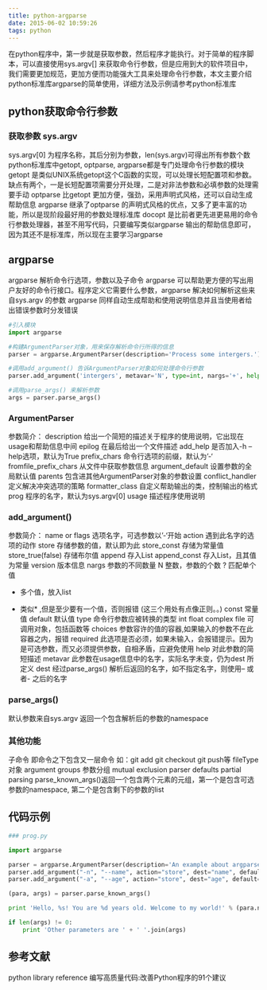 ```yaml
---
title: python-argparse
date: 2015-06-02 10:59:26
tags: python
---
```


在python程序中，第一步就是获取参数，然后程序才能执行。对于简单的程序脚本，可以直接使用sys.argv[] 来获取命令行参数，但是应用到大的软件项目中，我们需要更加规范，更加方便而功能强大工具来处理命令行参数，本文主要介绍python标准库argparse的简单使用，详细方法及示例请参考python标准库

## python获取命令行参数

### 获取参数 sys.argv

sys.argv[0] 为程序名称，其后分别为参数，len(sys.argv)可得出所有参数个数
python标准库中getopt, optparse, argparse都是专门处理命令行参数的模块
getopt 是类似UNIX系统getopt这个C函数的实现，可以处理长短配置项和参数。缺点有两个，一是长短配置项需要分开处理，二是对非法参数和必填参数的处理需要手动
optparse 比getopt 更加方便，强劲，采用声明式风格，还可以自动生成帮助信息
argparse 继承了optparse 的声明式风格的优点，又多了更丰富的功能，所以是现阶段最好用的参数处理标准库
docopt 是比前者更先进更易用的命令行参数处理器，甚至不用写代码，只要编写类似argparse 输出的帮助信息即可，因为其还不是标准库，所以现在主要学习argparse

## argparse

argparse 解析命令行选项，参数以及子命令
argparse 可以帮助更方便的写出用户友好的命令行接口。程序定义它需要什么参数，argparse 解决如何解析这些来自sys.argv 的参数
argparse 同样自动生成帮助和使用说明信息并且当使用者给出错误参数时分发错误

``` python
#引入模块
import argparse

#构建ArgumentParser对象，用来保存解析命令行所得的信息
parser = argparse.ArgumentParser(description='Process some intergers.')

#调用add_argument() 告诉ArgumentParser对象如何处理命令行参数
parser.add_argument('intergers', metavar='N', type=int, nargs='+', help='an interger for the accumulator')

#调用parse_args() 来解析参数
args = parser.parse_args()
```

### ArgumentParser

参数简介：
description 给出一个简短的描述关于程序的使用说明，它出现在usage和帮助信息中间
epilog 在最后给出一个文件描述
add_help 是否加入-h –help选项，默认为True
prefix_chars 命令行选项的前缀，默认为’-‘
fromfile_prefix_chars 从文件中获取参数信息
argument_default 设置参数的全局默认值
parents 包含进其他ArgumentParser对象的参数设置
conflict_handler 定义解决冲突选项的策略
formatter_class 自定义帮助输出的类，控制输出的格式
prog 程序的名字，默认为sys.argv[0]
usage 描述程序使用说明

### add_argument()

参数简介：
name or flags 选项名字，可选参数以’-‘开始
action 遇到此名字的选项的动作
store 存储参数的值，默认即为此
store_const 存储为常量值
store_true(false) 存储布尔值
append 存入List
append_const 存入List，且其值为常量
version 版本信息
nargs 参数的不同数量
N 整数，参数的个数
? 匹配单个值
* 多个值，放入list
+ 类似* ,但是至少要有一个值，否则报错 (这三个用处有点像正则。。)
    const 常量值
    default 默认值
    type 命令行参数应被转换的类型
    int
    float
    complex
    file
    可调用对象，包括函数等
    choices 参数容许的值的容器,如果输入的参数不在此容器之内，报错
    required 此选项是否必须，如果未输入，会报错提示。因为是可选参数，而又必须提供参数，自相矛盾，应避免使用
    help 对此参数的简短描述
    metavar 此参数在usage信息中的名字，实际名字未变，仍为dest 所定义
    dest 经过parse_args() 解析后返回的名字，如不指定名字，则使用– 或者- 之后的名字

### parse_args()

默认参数来自sys.argv
返回一个包含解析后的参数的namespace

### 其他功能

子命令 即命令之下包含又一层命令 如：git add git checkout git push等
fileType对象
argument groups 参数分组
mutual exclusion
parser defaults
partial parsing parse_known_args()返回一个包含两个元素的元组，第一个是包含可选参数的namespace, 第二个是包含剩下的参数的list


## 代码示例

``` python
### prog.py

import argparse

parser = argparse.ArgumentParser(description='An example about argparse')
parser.add_argument("-n", "--name", action="store", dest="name", default="hero", help="Get your name. [%(default)s]")
parser.add_argument("-a", "--age", action="store", dest="age", default="18", type=int, help="Get your age. [%(default)s]")

(para, args) = parser.parse_known_args()

print 'Hello, %s! You are %d years old. Welcome to my world!' % (para.name, para.age)

if len(args) != 0:
    print 'Other parameters are ' + ' '.join(args)
```

## 参考文献

python library reference
编写高质量代码:改善Python程序的91个建议
